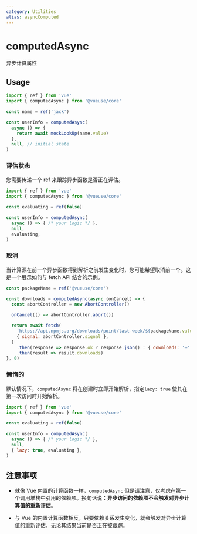```yaml
---
category: Utilities
alias: asyncComputed
---
```


# computedAsync

异步计算属性

## Usage

```js
import { ref } from 'vue'
import { computedAsync } from '@vueuse/core'

const name = ref('jack')

const userInfo = computedAsync(
  async () => {
    return await mockLookUp(name.value)
  },
  null, // initial state
)
```

### 评估状态

您需要传递一个 ref 来跟踪异步函数是否正在评估。

```js
import { ref } from 'vue'
import { computedAsync } from '@vueuse/core'

const evaluating = ref(false)

const userInfo = computedAsync(
  async () => { /* your logic */ },
  null,
  evaluating,
)
```

### 取消

当计算源在前一个异步函数得到解析之前发生变化时，您可能希望取消前一个。这是一个展示如何与 fetch API 结合的示例。

```js
const packageName = ref('@vueuse/core')

const downloads = computedAsync(async (onCancel) => {
  const abortController = new AbortController()

  onCancel(() => abortController.abort())

  return await fetch(
    `https://api.npmjs.org/downloads/point/last-week/${packageName.value}`,
    { signal: abortController.signal },
  )
    .then(response => response.ok ? response.json() : { downloads: '—' })
    .then(result => result.downloads)
}, 0)
```

### 懒惰的

默认情况下，`computedAsync` 将在创建时立即开始解析，指定`lazy: true` 使其在第一次访问时开始解析。

```js
import { ref } from 'vue'
import { computedAsync } from '@vueuse/core'

const evaluating = ref(false)

const userInfo = computedAsync(
  async () => { /* your logic */ },
  null,
  { lazy: true, evaluating },
)
```

## 注意事项

- 就像 Vue 内置的计算函数一样，`computedAsync` 但是请注意，仅考虑在第一个调用堆栈中引用的依赖项。换句话说：**异步访问的依赖项不会触发对异步计算值的重新评估**。

- 与 Vue 的内置计算函数相反，只要依赖关系发生变化，就会触发对异步计算值的重新评估，无论其结果当前是否正在被跟踪。
